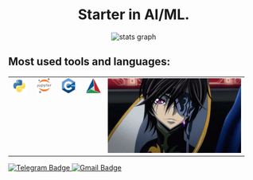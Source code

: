 <h1 align="center">Starter in AI/ML.</h1>

<div align="center">
  <img src="https://github-readme-stats.vercel.app/api?username=uylag&hide_title=false&hide_rank=false&show_icons=true&include_all_commits=true&count_private=true&disable_animations=false&theme=dracula&locale=en&hide_border=false" height="150" alt="stats graph"  />

</div>

<h2>Most used tools and languages:</h2>

<table>
  <tr>
    <td align="left" valign="top">
      <img src="https://github.com/devicons/devicon/blob/v2.17.0/icons/python/python-original.svg" height="30" />
      <img width="12" />
      <img src="https://github.com/devicons/devicon/blob/v2.17.0/icons/jupyter/jupyter-original-wordmark.svg" height="30" />
      <img width="12" />
      <img src="https://github.com/devicons/devicon/blob/v2.17.0/icons/cplusplus/cplusplus-original.svg" height="30" />
      <img width="12" />
      <img src="https://github.com/devicons/devicon/blob/v2.17.0/icons/cmake/cmake-original.svg" height="30" />
    </td>
    <td align="right" valign="middle">
      <img height="150" src="https://github.com/uylag/uylag/blob/main/github1.gif" />
    </td>
  </tr>
</table>

<div align="left">
  <a href="https://t.me/uylag" target="_blank">
    <img src="https://img.shields.io/badge/Telegram-2CA5E0?logo=telegram&logoColor=white" alt="Telegram Badge" />
  </a>
  <a href="mailto:uylags@gmail.com">
    <img src="https://img.shields.io/badge/Gmail-D14836?logo=gmail&logoColor=white&label=email%20me" alt="Gmail Badge" />
  </a>
</div>
